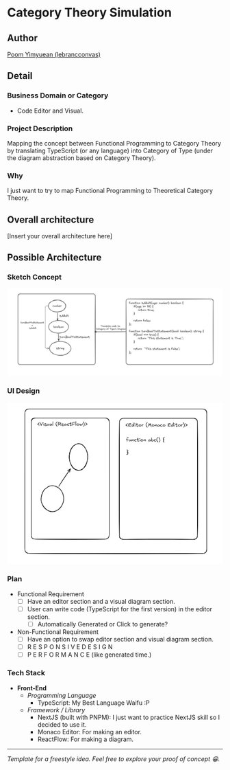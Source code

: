 # Category Theory Simulation

## Author

[Poom Yimyuean (lebrancconvas)](https://github.com/lebrancconvas)

## Detail

### Business Domain or Category

- Code Editor and Visual.

### Project Description

Mapping the concept between Functional Programming to Category Theory by translating
TypeScript (or any language) into Category of Type (under the diagram abstraction based on Category Theory).

### Why

I just want to try to map Functional Programming to Theoretical Category Theory.

## Overall architecture

[Insert your overall architecture here]

## Possible Architecture

### Sketch Concept

![Sketch Concept](docs/Cat_Simu_Sketch.png)

### UI Design

![User Interface Design](docs/UI.png)

### Plan

- Functional Requirement
  - [ ] Have an editor section and a visual diagram section.
  - [ ] User can write code (TypeScript for the first version) in the editor section.
    - [ ] Automatically Generated or Click to generate?
- Non-Functional Requirement
  - [ ] Have an option to swap editor section and visual diagram section.
  - [ ] R E S P O N S I V E     D E S I G N
  - [ ] P E R F O R M A N C E (like generated time.)

### Tech Stack

- **Front-End**
  - *Programming Language*
    - TypeScript: My Best Language Waifu :P
  - *Framework / Library*
    - NextJS (built with PNPM): I just want to practice NextJS skill so I decided to use it.
    - Monaco Editor: For making an editor.
    - ReactFlow: For making a diagram.

---
*Template for a freestyle idea. Feel free to explore your proof of concept 😁.*
